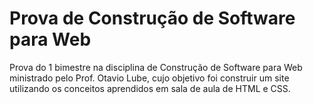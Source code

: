 # Prova de Construção de Software para Web

Prova do 1 bimestre na disciplina de Construção de Software para Web ministrado pelo Prof. Otavio Lube, cujo objetivo foi construir um site utilizando os conceitos aprendidos em sala de aula de HTML e CSS.
